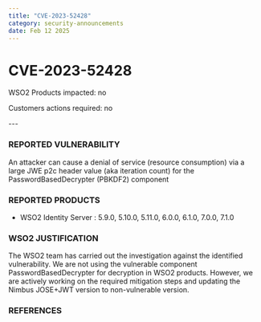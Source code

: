 ```yaml
---
title: "CVE-2023-52428"
category: security-announcements
date: Feb 12 2025
---
```


# CVE-2023-52428

<p class="doc-info">WSO2 Products impacted: no</p>
<p class="doc-info">Customers actions required: no</p>
---

### REPORTED VULNERABILITY

An attacker can cause a denial of service (resource consumption) via a large JWE p2c header value (aka iteration count) for the PasswordBasedDecrypter (PBKDF2) component

### REPORTED PRODUCTS

- WSO2 Identity Server : 5.9.0, 5.10.0, 5.11.0, 6.0.0, 6.1.0, 7.0.0, 7.1.0

### WSO2 JUSTIFICATION

The WSO2 team has carried out the investigation against the identified vulnerability. We are not using the vulnerable component PasswordBasedDecrypter for decryption in WSO2 products. However, we are actively working on the required mitigation steps and updating the Nimbus JOSE+JWT version to non-vulnerable version.

### REFERENCES
[^1]: [https://nvd.nist.gov/vuln/detail/cve-2023-52428](https://nvd.nist.gov/vuln/detail/cve-2023-52428)
